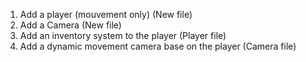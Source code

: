 1. Add a player (mouvement only) (New file)
2. Add a Camera (New file)
3. Add an inventory system to the player (Player file)
4. Add a dynamic movement camera base on the player (Camera file)
